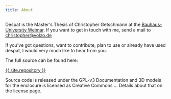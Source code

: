 ```yaml
---
title: About
---
```


Despat is the Master's Thesis of Christopher Getschmann at the [Bauhaus-University Weimar](https://uni-weimar.de/en). If you want to get in touch with me, send a mail to [christopher@volzo.de](mailto:christopher@volzo.de)

If you've got questions, want to contribute, plan to use or already have used despat, I would very much like to hear from you.

The full source can be found here: 

[{{ site.repository }}](Github)

Source code is released under the GPL-v3
Documentation and 3D models for the enclosure is licensed as Creative Commons …
Details about that on the license page.